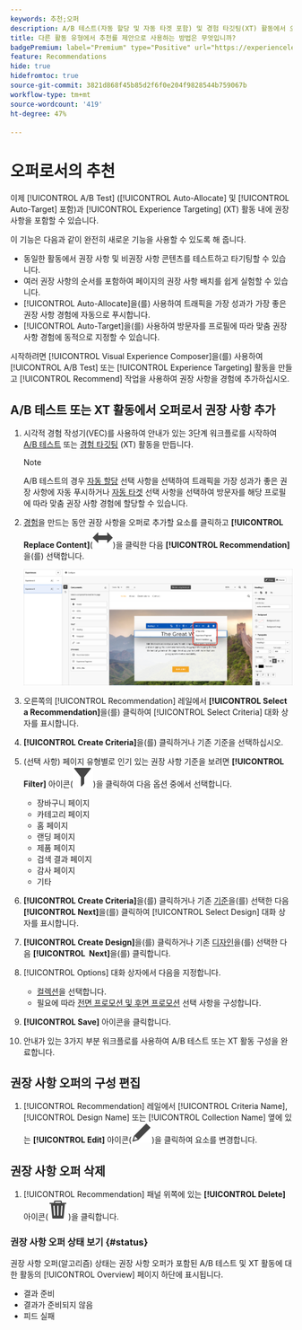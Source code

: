 ```yaml
---
keywords: 추천;오퍼
description: A/B 테스트(자동 할당 및 자동 타겟 포함) 및 경험 타깃팅(XT) 활동에서 오퍼로서 Adobe 추천를 사용하는 방법에 대해 알아봅니다.
title: 다른 활동 유형에서 추천를 제안으로 사용하는 방법은 무엇입니까?
badgePremium: label="Premium" type="Positive" url="https://experienceleague.adobe.com/docs/target/using/introduction/intro.html?lang=en#premium newtab=true" tooltip="Target Premium에 포함된 내용을 확인합니다."
feature: Recommendations
hide: true
hidefromtoc: true
source-git-commit: 3821d868f45b85d2f6f0e204f9828544b759067b
workflow-type: tm+mt
source-wordcount: '419'
ht-degree: 47%

---
```


# 오퍼로서의 추천

이제 [!UICONTROL A/B Test] ([!UICONTROL Auto-Allocate] 및 [!UICONTROL Auto-Target] 포함)과 [!UICONTROL Experience Targeting] (XT) 활동 내에 권장 사항을 포함할 수 있습니다.

이 기능은 다음과 같이 완전히 새로운 기능을 사용할 수 있도록 해 줍니다.

* 동일한 활동에서 권장 사항 및 비권장 사항 콘텐츠를 테스트하고 타기팅할 수 있습니다.
* 여러 권장 사항의 순서를 포함하여 페이지의 권장 사항 배치를 쉽게 실험할 수 있습니다.
* [!UICONTROL Auto-Allocate]을(를) 사용하여 트래픽을 가장 성과가 가장 좋은 권장 사항 경험에 자동으로 푸시합니다.
* [!UICONTROL Auto-Target]을(를) 사용하여 방문자를 프로필에 따라 맞춤 권장 사항 경험에 동적으로 지정할 수 있습니다.

시작하려면 [!UICONTROL Visual Experience Composer]을(를) 사용하여 [!UICONTROL A/B Test] 또는 [!UICONTROL Experience Targeting] 활동을 만들고 [!UICONTROL Recommend] 작업을 사용하여 권장 사항을 경험에 추가하십시오.

## A/B 테스트 또는 XT 활동에서 오퍼로서 권장 사항 추가

1. 시각적 경험 작성기(VEC)를 사용하여 안내가 있는 3단계 워크플로를 시작하여 [A/B 테스트](/help/main/c-activities/t-test-ab/t-test-create-ab/test-create-ab.md) 또는 [경험 타깃팅](/help/main/c-activities/t-experience-target/t-xt-create/xt-create.md) (XT) 활동을 만듭니다.

   >[!NOTE]
   >
   >A/B 테스트의 경우 [자동 할당](/help/main/c-activities/automated-traffic-allocation/automated-traffic-allocation.md) 선택 사항을 선택하여 트래픽을 가장 성과가 좋은 권장 사항에 자동 푸시하거나 [자동 타겟](/help/main/c-activities/auto-target/auto-target-to-optimize.md) 선택 사항을 선택하여 방문자를 해당 프로필에 따라 맞춤 권장 사항 경험에 할당할 수 있습니다.

1. [경험](/help/main/c-experiences/c-visual-experience-composer/viztarget-options.md)을 만드는 동안 권장 사항을 오퍼로 추가할 요소를 클릭하고 **[!UICONTROL Replace Content]**(![콘텐츠 바꾸기 아이콘](/help/main/assets/icons/Switch.svg))을 클릭한 다음 **[!UICONTROL Recommendation]**&#x200B;을(를) 선택합니다.

   ![오퍼로서 권장 사항 삽입](/help/main/c-recommendations/t-create-recs-activity/assets/recs-as-offer.png)

1. 오른쪽의 [!UICONTROL Recommendation] 레일에서 **[!UICONTROL Select a Recommendation]**&#x200B;을(를) 클릭하여 [!UICONTROL Select Criteria] 대화 상자를 표시합니다.

1. **[!UICONTROL Create Criteria]**&#x200B;을(를) 클릭하거나 기존 기준을 선택하십시오.

1. (선택 사항) 페이지 유형별로 인기 있는 권장 사항 기준을 보려면 **[!UICONTROL Filter]** 아이콘(![필터 아이콘](/help/main/assets/icons/Filter.svg))을 클릭하여 다음 옵션 중에서 선택합니다.

   * 장바구니 페이지
   * 카테고리 페이지
   * 홈 페이지
   * 랜딩 페이지
   * 제품 페이지
   * 검색 결과 페이지
   * 감사 페이지
   * 기타

1. **[!UICONTROL Create Criteria]**&#x200B;을(를) 클릭하거나 기존 [기준](/help/main/c-recommendations/c-algorithms/algorithms.md)을(를) 선택한 다음 **[!UICONTROL Next]**&#x200B;을(를) 클릭하여 [!UICONTROL Select Design] 대화 상자를 표시합니다.

1. **[!UICONTROL Create Design]**&#x200B;을(를) 클릭하거나 기존 [디자인](/help/main/c-recommendations/c-design-overview/design-overview.md)을(를) 선택한 다음 **[!UICONTROL &#x200B; Next]**&#x200B;을(를) 클릭합니다.

1. [!UICONTROL Options] 대화 상자에서 다음을 지정합니다.

   * [컬렉션](/help/main/c-recommendations/c-products/collections.md)을 선택합니다.
   * 필요에 따라 [전면 프로모션 및 후면 프로모션](/help/main/c-recommendations/t-create-recs-activity/adding-promotions.md) 선택 사항을 구성합니다.

1. **[!UICONTROL Save]** 아이콘을 클릭합니다.
1. 안내가 있는 3가지 부분 워크플로를 사용하여 A/B 테스트 또는 XT 활동 구성을 완료합니다.

## 권장 사항 오퍼의 구성 편집

1. [!UICONTROL Recommendation] 레일에서 [!UICONTROL Criteria Name], [!UICONTROL Design Name] 또는 [!UICONTROL Collection Name] 옆에 있는 **[!UICONTROL Edit]** 아이콘(![편집 아이콘](/help/main/assets/icons/Edit.svg))을 클릭하여 요소를 변경합니다.

## 권장 사항 오퍼 삭제

1. [!UICONTROL Recommendation] 패널 위쪽에 있는 **[!UICONTROL Delete]** 아이콘(![삭제 아이콘](/help/main/assets/icons/Delete.svg))을 클릭합니다.

### 권장 사항 오퍼 상태 보기 {#status}

권장 사항 오퍼(알고리즘) 상태는 권장 사항 오퍼가 포함된 A/B 테스트 및 XT 활동에 대한 활동의 [!UICONTROL Overview] 페이지 하단에 표시됩니다.

* 결과 준비
* 결과가 준비되지 않음
* 피드 실패
